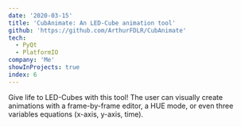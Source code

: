 ```yaml
---
date: '2020-03-15'
title: 'CubAnimate: An LED-Cube animation tool'
github: 'https://github.com/ArthurFDLR/CubAnimate'
tech:
  - PyQt
  - PlatformIO
company: 'Me'
showInProjects: true
index: 6
---
```


Give life to LED-Cubes with this tool! The user can visually create animations with a frame-by-frame editor, a HUE mode, or even three variables equations (x-axis, y-axis, time).
